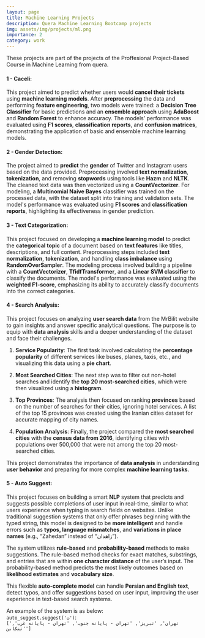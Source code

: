 ```yaml
---
layout: page
title: Machine Learning Projects
description: Quera Machine Learning Bootcamp projects
img: assets/img/projects/ml.png
importance: 2
category: work
---
```


These projects are part of the projects of the Proffesional Project-Based Course in Machine Learning from quera. 

#### 1 - **Caceli:**

This project aimed to predict whether users would **cancel their tickets** using **machine learning models**. After **preprocessing** the data and performing **feature engineering**, two models were trained: a **Decision Tree Classifier** for basic predictions and an **ensemble approach** using **AdaBoost** and **Random Forest** to enhance accuracy. The models' performance was evaluated using **F1 scores**, **classification reports**, and **confusion matrices**, demonstrating the application of basic and ensemble machine learning models.

#### 2 - **Gender Detection:**

The project aimed to **predict** the **gender** of Twitter and Instagram users based on the data provided. Preprocessing involved **text normalization**, **tokenization**, and removing **stopwords** using tools like **Hazm** and **NLTK**. The cleaned text data was then vectorized using a **CountVectorizer**. For modeling, a **Multinomial Naive Bayes** classifier was trained on the processed data, with the dataset split into training and validation sets. The model's performance was evaluated using **F1 scores** and **classification reports**, highlighting its effectiveness in gender prediction.

#### 3 - **Text Categorization:**

This project focused on developing a **machine learning model** to predict the **categorical topic** of a document based on **text features** like titles, descriptions, and full content. Preprocessing steps included **text normalization**, **tokenization**, and handling **class imbalance** using **RandomOverSampler**. The modeling process involved building a pipeline with a **CountVectorizer**, **TfidfTransformer**, and a **Linear SVM classifier** to classify the documents. The model's performance was evaluated using the **weighted F1-score**, emphasizing its ability to accurately classify documents into the correct categories.

#### 4 - **Search Analysis:**

This project focuses on analyzing **user search data** from the MrBilit website to gain insights and answer specific analytical questions. The purpose is to equip with **data analysis** skills and a deeper understanding of the dataset and face their challenges.

1. **Service Popularity**: The first task involved calculating the **percentage popularity** of different services like buses, planes, taxis, etc., and visualizing this data using a **pie chart**.

2. **Most Searched Cities**: The next step was to filter out non-hotel searches and identify the **top 20 most-searched cities**, which were then visualized using a **histogram**.

3. **Top Provinces**: The analysis then focused on ranking **provinces** based on the number of searches for their cities, ignoring hotel services. A list of the top 15 provinces was created using the Iranian cities dataset for accurate mapping of city names.

4. **Population Analysis**: Finally, the project compared the **most searched cities** with the **census data from 2016**, identifying cities with populations over 500,000 that were not among the top 20 most-searched cities.

This project demonstrates the importance of **data analysis** in understanding **user behavior** and preparing for more complex **machine learning tasks**.

#### 5 - **Auto Suggest:**

This project focuses on building a smart **NLP** system that predicts and suggests possible completions of user input in real-time, similar to what users experience when typing in search fields on websites. Unlike traditional suggestion systems that only offer phrases beginning with the typed string, this model is designed to be **more intelligent** and handle errors such as **typos, language mismatches**, and **variations in place names** (e.g., “Zahedan” instead of “زاهدان”).

The system utilizes **rule-based** and **probability-based** methods to make suggestions. The rule-based method checks for exact matches, substrings, and entries that are within **one character distance** of the user’s input. The probability-based method predicts the most likely outcomes based on **likelihood estimates** and **vocabulary size**.

This flexible **auto-complete model** can handle **Persian and English text**, detect typos, and offer suggestions based on user input, improving the user experience in text-based search systems.

An example of the system is as below:<br/>
```auto_suggest.suggest('ت')```: <br/>
```['تهران', 'تبریز', 'تهران - پایانه جنوب', 'تهران - پایانه غرب', 'تنکابن']```